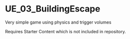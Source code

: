 # UE_03_BuildingEscape
Very simple game using physics and trigger volumes

Requires Starter Content which is not included in repository.
